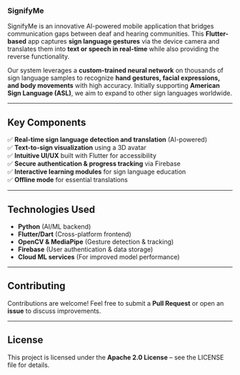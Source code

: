 
### **SignifyMe**  

SignifyMe is an innovative AI-powered mobile application that bridges communication gaps between deaf and hearing communities. This **Flutter-based** app captures **sign language gestures** via the device camera and translates them into **text or speech in real-time** while also providing the reverse functionality.  

Our system leverages a **custom-trained neural network** on thousands of sign language samples to recognize **hand gestures, facial expressions, and body movements** with high accuracy. Initially supporting **American Sign Language (ASL)**, we aim to expand to other sign languages worldwide.  

---

## **Key Components**  
✅ **Real-time sign language detection and translation** (AI-powered)  
✅ **Text-to-sign visualization** using a 3D avatar  
✅ **Intuitive UI/UX** built with Flutter for accessibility  
✅ **Secure authentication & progress tracking** via Firebase  
✅ **Interactive learning modules** for sign language education  
✅ **Offline mode** for essential translations  

---

## **Technologies Used**  
- **Python** (AI/ML backend)  
- **Flutter/Dart** (Cross-platform frontend)   
- **OpenCV & MediaPipe** (Gesture detection & tracking)  
- **Firebase** (User authentication & data storage)  
- **Cloud ML services** (For improved model performance)  

---

## **Contributing**  
Contributions are welcome! Feel free to submit a **Pull Request** or open an **issue** to discuss improvements.  

---

## **License**  
This project is licensed under the **Apache 2.0 License** – see the LICENSE file for details.  
